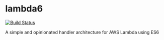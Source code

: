 # lambda6
[![Build Status](https://travis-ci.org/nombers/lambda6.svg)](https://travis-ci.org/nombers/lambda6)

A simple and opinionated handler architecture for AWS Lambda using ES6
